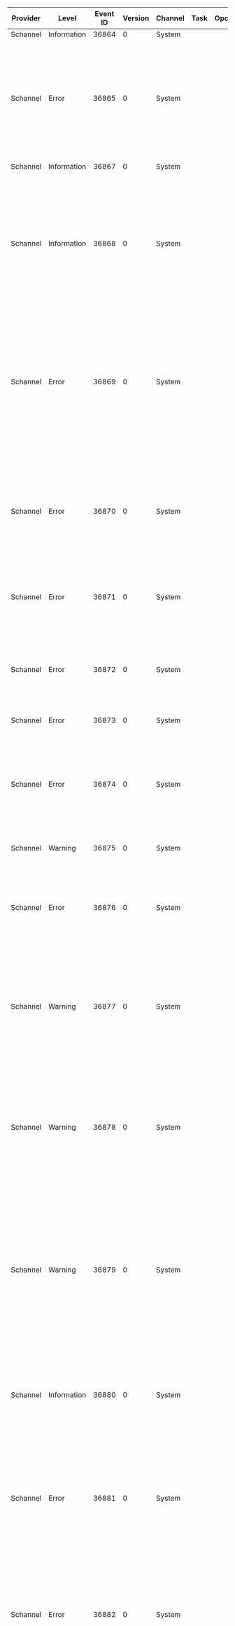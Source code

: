 Provider  |  Level        |  Event ID  |  Version  |  Channel  |  Task  |  Opcode  |  Keyword  |  Message
----------|---------------|------------|-----------|-----------|--------|----------|-----------|-----------------------------------------------------------------------------------------------------------------------------------------------------------------------------------------------------------------------------------------------------------------------------------------------------------------------
Schannel  |  Information  |  36864     |  0        |  System   |        |          |           |
Schannel  |  Error        |  36865     |  0        |  System   |        |          |           |  A fatal error occurred while opening the system {ModuleName} cryptographic module. Operations that require the SSL or TLS cryptographic protocols will not work correctly. The error code is {Error}.
Schannel  |  Information  |  36867     |  0        |  System   |        |          |           |  Creating an SSL {Type} credential.
Schannel  |  Information  |  36868     |  0        |  System   |        |          |           |  The SSL {Type} credential's private key has the following properties:   CSP name: {CSPName}   CSP type: {CSPType}   Key name: {KeyName}   Key Type: {KeyType}   Key Flags: {KeyFlags} The attached data contains the certificate.
Schannel  |  Error        |  36869     |  0        |  System   |        |          |           |  The SSL {Type} credential's certificate does not have a private key information property attached to it. This most often occurs when a certificate is backed up incorrectly and then later restored. This message can also indicate a certificate enrollment failure.
Schannel  |  Error        |  36870     |  0        |  System   |        |          |           |  A fatal error occurred when attempting to access the SSL {Type} credential private key. The error code returned from the cryptographic module is {ErrorCode}. The internal error state is {ErrorStatus}.
Schannel  |  Error        |  36871     |  0        |  System   |        |          |           |  A fatal error occurred while creating an SSL {Type} credential. The internal error state is {ErrorState}.
Schannel  |  Error        |  36872     |  0        |  System   |        |          |           |  The SSL {Type} specified certificate's chain could not be retrieved:   Failure Status: {ErrorCode}   Flags: {CertFlags} The attached data contains the certificate.
Schannel  |  Error        |  36873     |  0        |  System   |        |          |           |
Schannel  |  Error        |  36874     |  0        |  System   |        |          |           |  An {Protocol} connection request was received from a remote client application, but none of the cipher suites supported by the client application are supported by the server. The SSL connection request has failed.
Schannel  |  Warning      |  36875     |  0        |  System   |        |          |           |
Schannel  |  Error        |  36876     |  0        |  System   |        |          |           |  The certificate received from the remote server has not validated correctly. The error code is {ErrorCode}. The SSL connection request has failed. The attached data contains the server certificate.
Schannel  |  Warning      |  36877     |  0        |  System   |        |          |           |  The certificate received from the remote client application has not validated correctly. The error code is {ErrorCode}. The attached data contains the client certificate.
Schannel  |  Warning      |  36878     |  0        |  System   |        |          |           |  The certificate received from the remote client application is not suitable for direct mapping to a client system account, possibly because the authority that issuing the certificate is not sufficiently trusted. The error code is {ErrorCode}. The attached data contains the client certificate.
Schannel  |  Warning      |  36879     |  0        |  System   |        |          |           |  The certificate received from the remote client application was not successfully mapped to a client system account. The error code is {ErrorCode}. This is not necessarily a fatal error, as the server application may still find the certificate acceptable.
Schannel  |  Information  |  36880     |  0        |  System   |        |          |           |  An SSL {Type} handshake completed successfully. The negotiated cryptographic parameters are as follows.   Protocol: {Protocol}   CipherSuite: {CipherSuite}   Exchange strength: {ExchangeStrength}
Schannel  |  Error        |  36881     |  0        |  System   |        |          |           |  The certificate received from the remote server has either expired or is not yet valid. The SSL connection request has failed. The attached data contains the server certificate.
Schannel  |  Error        |  36882     |  0        |  System   |        |          |           |  The certificate received from the remote server was issued by an untrusted certificate authority. Because of this, none of the data contained in the certificate can be validated. The SSL connection request has failed. The attached data contains the server certificate.
Schannel  |  Error        |  36883     |  0        |  System   |        |          |           |  The certificate received from the remote server has been revoked. This means that the certificate authority that issued the certificate has invalidated it. The SSL connection request has failed. The attached data contains the server certificate.
Schannel  |  Error        |  36884     |  0        |  System   |        |          |           |  The certificate received from the remote server does not contain the expected name. It is therefore not possible to determine whether we are connecting to the correct server. The server name we were expecting is {Name}. The SSL connection request has failed. The attached data contains the server certificate.
Schannel  |  Warning      |  36885     |  0        |  System   |        |          |           |
Schannel  |  Warning      |  36886     |  0        |  System   |        |          |           |
Schannel  |  Error        |  36887     |  0        |  System   |        |          |           |  The following fatal alert was received: {AlertDesc}.
Schannel  |  Error        |  36888     |  0        |  System   |        |          |           |  The following fatal alert was generated: {AlertDesc}. The internal error state is {ErrorState}.
Schannel  |  Error        |  36889     |  0        |  System   |        |          |           |  The SSL {Type} specified certificate's chain is incomplete:   Failure Status: {ErrorCode} This can cause trust validation failures or interoperability problems. For more information see KB 954755 The attached data contains the certificate.
Schannel  |  Warning      |  36896     |  0        |  System   |        |          |           |
Schannel  |  Warning      |  36897     |  0        |  System   |        |          |           |
Schannel  |  Information  |  36898     |  0        |  System   |        |          |           |
Schannel  |  Information  |  36899     |  0        |  System   |        |          |           |